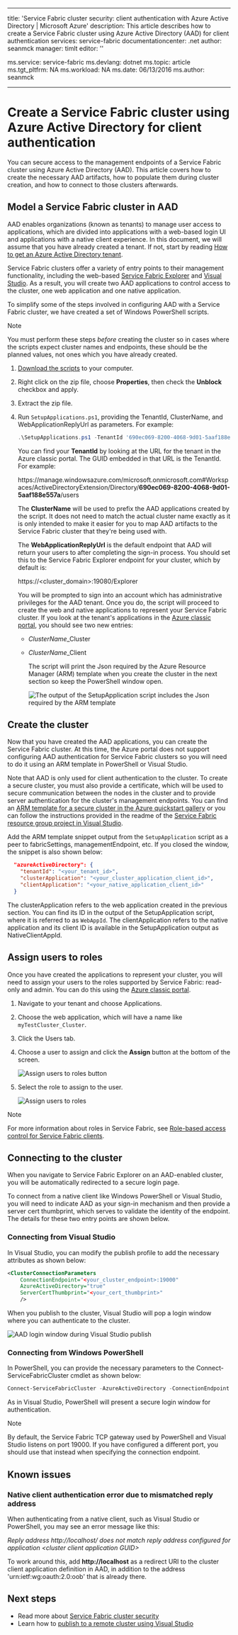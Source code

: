 
---
title: 'Service Fabric cluster security: client authentication with Azure Active Directory | Microsoft Azure'
description: This article describes how to create a Service Fabric cluster using Azure Active Directory (AAD) for client authentication
services: service-fabric
documentationcenter: .net
author: seanmck
manager: timlt
editor: ''

ms.service: service-fabric
ms.devlang: dotnet
ms.topic: article
ms.tgt_pltfrm: NA
ms.workload: NA
ms.date: 06/13/2016
ms.author: seanmck

---
# Create a Service Fabric cluster using Azure Active Directory for client authentication
You can secure access to the management endpoints of a Service Fabric cluster using Azure Active Directory (AAD). This article covers how to create the necessary AAD artifacts, how to populate them during cluster creation, and how to connect to those clusters afterwards.

## Model a Service Fabric cluster in AAD
AAD enables organizations (known as tenants) to manage user access to applications, which are divided into applications with a web-based login UI and applications with a native client experience. In this document, we will assume that you have already created a tenant. If not, start by reading [How to get an Azure Active Directory tenant](../active-directory/active-directory-howto-tenant.md).

Service Fabric clusters offer a variety of entry points to their management functionality, including the web-based [Service Fabric Explorer](service-fabric-visualizing-your-cluster.md) and [Visual Studio](service-fabric-manage-application-in-visual-studio.md). As a result, you will create two AAD applications to control access to the cluster, one web application and one native application.

To simplify some of the steps involved in configuring AAD with a Service Fabric cluster, we have created a set of Windows PowerShell scripts.

> [!NOTE]
> You must perform these steps *before* creating the cluster so in cases where the scripts expect cluster names and endpoints, these should be the planned values, not ones which you have already created.
> 
> 

1. [Download the scripts](http://servicefabricsdkstorage.blob.core.windows.net/publicrelease/MicrosoftAzureServiceFabric-AADHelpers.zip) to your computer.
2. Right click on the zip file, choose **Properties**, then check the **Unblock** checkbox and apply.
3. Extract the zip file.
4. Run `SetupApplications.ps1`, providing the TenantId, ClusterName, and WebApplicationReplyUrl as parameters. For example:
   
    ```powershell
    .\SetupApplications.ps1 -TenantId '690ec069-8200-4068-9d01-5aaf188e557a' -ClusterName 'mycluster' -WebApplicationReplyUrl 'https://mycluster.westus.cloudapp.azure.com:19080/Explorer/index.html'
    ```
   
    You can find your **TenantId** by looking at the URL for the tenant in the Azure classic portal. The GUID embedded in that URL is the TenantId. For example:
   
    https://<i></i>manage.windowsazure.com/microsoft.onmicrosoft.com#Workspaces/ActiveDirectoryExtension/Directory/**690ec069-8200-4068-9d01-5aaf188e557a**/users
   
    The **ClusterName** will be used to prefix the AAD applications created by the script. It does not need to match the actual cluster name exactly as it is only intended to make it easier for you to map AAD artifacts to the Service Fabric cluster that they're being used with.
   
    The **WebApplicationReplyUrl** is the default endpoint that AAD will return your users to after completing the sign-in process. You should set this to the Service Fabric Explorer endpoint for your cluster, which by default is:
   
    https://&lt;cluster_domain&gt;:19080/Explorer
   
    You will be prompted to sign into an account which has administrative privileges for the AAD tenant. Once you do, the script will proceed to create the web and native applications to represent your Service Fabric cluster. If you look at the tenant's applications in the [Azure classic portal](https://manage.windowsazure.com), you should see two new entries:
   
   * *ClusterName*\_Cluster
   * *ClusterName*\_Client
     
     The script will print the Json required by the Azure Resource Manager (ARM) template when you create the cluster in the next section so keep the PowerShell window open.
     
     ![The output of the SetupApplication script includes the Json required by the ARM template](./media/service-fabric-cluster-security-client-auth-with-aad/setupapp-script-arm-json-output.png)

## Create the cluster
Now that you have created the AAD applications, you can create the Service Fabric cluster. At this time, the Azure portal does not support configuring AAD authentication for Service Fabric clusters so you will need to do it using an ARM template in PowerShell or Visual Studio.

Note that AAD is only used for client authentication to the cluster. To create a secure cluster, you must also provide a certificate, which will be used to secure communication between the nodes in the cluster and to provide server authentication for the cluster's management endpoints. You can find an [ARM template for a secure cluster in the Azure quickstart gallery](https://github.com/Azure/azure-quickstart-templates/tree/master/service-fabric-secure-cluster-5-node-1-nodetype-wad) or you can follow the instructions provided in the readme of the [Service Fabric resource group project in Visual Studio](service-fabric-cluster-creation-via-visual-studio.md).

Add the ARM template snippet output from the `SetupApplication` script
as a peer to fabricSettings, managementEndpoint, etc. If you closed the window, the snippet is also shown below:

```json
  "azureActiveDirectory": {
    "tenantId": "<your_tenant_id>",
    "clusterApplication": "<your_cluster_application_client_id>",
    "clientApplication": "<your_native_application_client_id>"
  }
```

The clusterApplication refers to the web application created in the previous section. You can find its ID in the output of the SetupApplication script, where it is referred to as `WebAppId`. The clientApplication refers to the native application and its client ID is available in the SetupApplication output as NativeClientAppId.

## Assign users to roles
Once you have created the applications to represent your cluster, you will need to assign your users to the roles supported by Service Fabric: read-only and admin. You can do this using the [Azure classic portal](https://manage.windowsazure.com).

1. Navigate to your tenant and choose Applications.
2. Choose the web application, which will have a name like `myTestCluster_Cluster`.
3. Click the Users tab.
4. Choose a user to assign and click the **Assign** button at the bottom of the screen.
   
    ![Assign users to roles button](./media/service-fabric-cluster-security-client-auth-with-aad/assign-users-to-roles-button.png)
5. Select the role to assign to the user.
   
    ![Assign users to roles](./media/service-fabric-cluster-security-client-auth-with-aad/assign-users-to-roles.png)

> [!NOTE]
> For more information about roles in Service Fabric, see [Role-based access control for Service Fabric clients](service-fabric-cluster-security-roles.md).
> 
> 

## Connecting to the cluster
When you navigate to Service Fabric Explorer on an AAD-enabled cluster, you will be automatically redirected to a secure login page.

To connect from a native client like Windows PowerShell or Visual Studio, you will need to indicate AAD as your sign-in mechanism and then provide a server cert thumbprint, which serves to validate the identity of the endpoint. The details for these two entry points are shown below.

### Connecting from Visual Studio
In Visual Studio, you can modify the publish profile to add the necessary attributes as shown below:

```xml
<ClusterConnectionParameters     
    ConnectionEndpoint="<your_cluster_endpoint>:19000"  
    AzureActiveDirectory="true"
    ServerCertThumbprint="<your_cert_thumbprint>"
    />
```

When you publish to the cluster, Visual Studio will pop a login window where you can authenticate to the cluster.

![AAD login window during Visual Studio publish](./media/service-fabric-cluster-security-client-auth-with-aad/vs-login-prompt.png)

### Connecting from Windows PowerShell
In PowerShell, you can provide the necessary parameters to the Connect-ServiceFabricCluster cmdlet as shown below:

```PowerShell
Connect-ServiceFabricCluster -AzureActiveDirectory -ConnectionEndpoint <cluster_endpoint>:19000 -ServerCertThumbprint <server_cert_thumbprint>
```

As in Visual Studio, PowerShell will present a secure login window for authentication.

> [!NOTE]
> By default, the Service Fabric TCP gateway used by PowerShell and Visual Studio listens on port 19000. If you have configured a different port, you should use that instead when specifying the connection endpoint.
> 
> 

## Known issues
### Native client authentication error due to mismatched reply address
When authenticating from a native client, such as Visual Studio or PowerShell, you may see an error message like this:

*Reply address http://localhost/ does not match reply address configured for application &lt;cluster client application GUID&gt;*

To work around this, add **http://<i></i>localhost** as a redirect URI to the cluster client application definition in AAD, in addition to the address 'urn:ietf:wg:oauth:2.0:oob' that is already there.

## Next steps
* Read more about [Service Fabric cluster security](service-fabric-cluster-security.md)
* Learn how to [publish to a remote cluster using Visual Studio](service-fabric-publish-app-remote-cluster.md)

<!-- Links -->
[sf-aad-ps-script-download]:http://servicefabricsdkstorage.blob.core.windows.net/publicrelease/MicrosoftAzureServiceFabric-AADHelpers.zip
[secure-cluster-arm-template]:https://github.com/Azure/azure-quickstart-templates/tree/master/service-fabric-secure-cluster-5-node-1-nodetype-wad
[aad-graph-api-docs]:https://msdn.microsoft.com/en-us/library/azure/ad/graph/api/api-catalog
[azure-classic-portal]: https://manage.windowsazure.com

<!-- Images -->
[assign-users-to-roles-button]: ./media/service-fabric-cluster-security-client-auth-with-aad/assign-users-to-roles-button.png
[assign-users-to-roles-dialog]: ./media/service-fabric-cluster-security-client-auth-with-aad/assign-users-to-roles.png
[setupapp-script-output]: ./media/service-fabric-cluster-security-client-auth-with-aad/setupapp-script-arm-json-output.png
[vs-publish-aad-login]: ./media/service-fabric-cluster-security-client-auth-with-aad/vs-login-prompt.png
